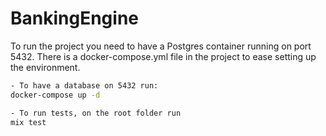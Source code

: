 # BankingEngine
To run the project you need to have a Postgres container running on port 5432.
There is a docker-compose.yml file in the project to ease setting up the environment.

``` sh
- To have a database on 5432 run:
docker-compose up -d
```

``` sh
- To run tests, on the root folder run 
mix test
```
